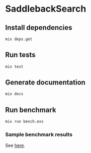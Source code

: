 # SaddlebackSearch

## Install dependencies

```bash
mix deps.get
```

## Run tests

```bash
mix test
```

## Generate documentation

```bash
mix docs
```

## Run benchmark

```bash
mix run bench.exs
```

### Sample benchmark results

See [here](./Benchmarks.md).